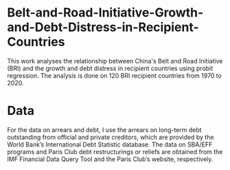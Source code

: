 # Belt-and-Road-Initiative-Growth-and-Debt-Distress-in-Recipient-Countries
This work analyses the relationship between China's Belt and Road Initiative (BRI) and the growth and debt distress in recipient countries using probit regression. 
The analysis is done on 120 BRI recipient countries from 1970 to 2020.
# Data
For the data on arrears and debt, I use the arrears on long-term debt outstanding from official 
and private creditors, which are provided by the World Bank’s International Debt Statistic 
database. The data on SBA/EFF programs and Paris Club debt restructurings or reliefs are 
obtained from the IMF Financial Data Query Tool and the Paris Club’s website, respectively.
